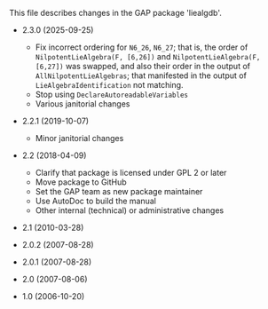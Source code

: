 This file describes changes in the GAP package 'liealgdb'.

* 2.3.0 (2025-09-25)

  - Fix incorrect ordering for `N6_26`, `N6_27`; that is, the order
    of `NilpotentLieAlgebra(F, [6,26])` and `NilpotentLieAlgebra(F, [6,27])`
    was swapped, and also their order in the output of `AllNilpotentLieAlgebras`;
    that manifested in the output of `LieAlgebraIdentification` not matching.
  - Stop using `DeclareAutoreadableVariables`
  - Various janitorial changes

* 2.2.1 (2019-10-07)

  - Minor janitorial changes

* 2.2 (2018-04-09)

  - Clarify that package is licensed under GPL 2 or later
  - Move package to GitHub
  - Set the GAP team as new package maintainer
  - Use AutoDoc to build the manual
  - Other internal (technical) or administrative changes

* 2.1 (2010-03-28)

* 2.0.2 (2007-08-28)

* 2.0.1 (2007-08-28)

* 2.0 (2007-08-06)

* 1.0 (2006-10-20)
